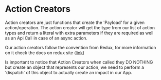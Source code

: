 # Action Creators

Action creators are just functions that create the 'Payload' for a given action/operation.
The action creator will get the type from our list of action types and return a literal
with extra parameters if they are required as well as an Api Call in case of an async action.

Our action creators follow the convention from Redux, for more information on it check the docs
on redux site ([link](http://redux.js.org/docs/basics/Actions.html))

Is important to notice that Action Creators when called they DO NOTHING but create an object
that represents our action, we need to perform a 'dispatch' of this object to actually create
an impact in our App.
